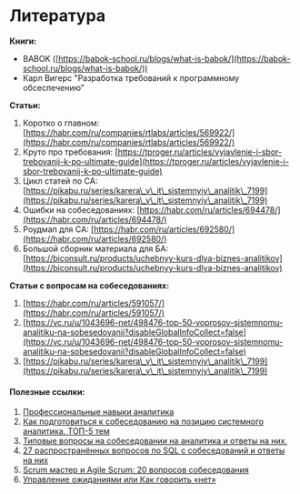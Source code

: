 # Литература

**Книги:**

* BABOK ([https://babok-school.ru/blogs/what-is-babok/](https://babok-school.ru/blogs/what-is-babok/))
* Карл Вигерс "Разработка требований к программному обсеспечению"

**Статьи:**

1. Коротко о главном: [https://habr.com/ru/companies/rtlabs/articles/569922/](https://habr.com/ru/companies/rtlabs/articles/569922/)
2. Круто про требования: [https://tproger.ru/articles/vyjavlenie-i-sbor-trebovanij-k-po-ultimate-guide](https://tproger.ru/articles/vyjavlenie-i-sbor-trebovanij-k-po-ultimate-guide)
3. Цикл статей по СА: [https://pikabu.ru/series/karera\_v\_it\_sistemnyiy\_analitik\_7199](https://pikabu.ru/series/karera\_v\_it\_sistemnyiy\_analitik\_7199)
4. Ошибки на собеседованиях: [https://habr.com/ru/articles/694478/](https://habr.com/ru/articles/694478/)
5. Роудмап для СА: [https://habr.com/ru/articles/692580/](https://habr.com/ru/articles/692580/)
6. Большой сборник материала для БА: [https://biconsult.ru/products/uchebnyy-kurs-dlya-biznes-analitikov](https://biconsult.ru/products/uchebnyy-kurs-dlya-biznes-analitikov)

**Статьи с вопросам на собеседованиях:**

1. [https://habr.com/ru/articles/591057/](https://habr.com/ru/articles/591057/)
2. [https://vc.ru/u/1043696-net/498476-top-50-voprosov-sistemnomu-analitiku-na-sobesedovanii?disableGlobalInfoCollect=false](https://vc.ru/u/1043696-net/498476-top-50-voprosov-sistemnomu-analitiku-na-sobesedovanii?disableGlobalInfoCollect=false)
3. [https://pikabu.ru/series/karera\_v\_it\_sistemnyiy\_analitik\_7199](https://pikabu.ru/series/karera\_v\_it\_sistemnyiy\_analitik\_7199)

#### Полезные ссылки: <a href="#archvoprosyksobesedovaniyusistemnogoanalitika-poleznyessylki" id="archvoprosyksobesedovaniyusistemnogoanalitika-poleznyessylki"></a>

1. [Профессиональные навыки аналитика](https://www.mindmeister.com/ru/1218346874/\_)
2. [Как подготовиться к собеседованию на позицию системного аналитика. ТОП-5 тем](https://habr.com/ru/company/rtlabs/blog/569922/)
3. [Типовые вопросы на собеседовании на аналитика и ответы на них.](https://bychko.ru/analyst-interview/)
4. [27 распространённых вопросов по SQL с собеседований и ответы на них](https://tproger.ru/articles/sql-interview-questions/)
5. [Scrum мастер и Agile Scrum: 20 вопросов собеседования](https://proglib.io/p/scrum-master)
6. [Управление ожиданиями или Как говорить «нет»](https://habr.com/ru/company/netologyru/blog/445510/)
